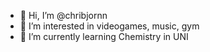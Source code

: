 - 👋 Hi, I’m @chribjornn
- 👀 I’m interested in videogames, music, gym
- 🌱 I’m currently learning Chemistry in UNI
